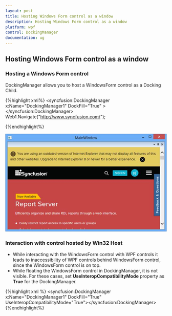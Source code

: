 ```yaml
---
layout: post
title: Hosting Windows Form control as a window
description: Hosting Windows Form control as a window
platform: wpf
control: DockingManager
documentation: ug
---
```

## Hosting Windows Form control as a window

### Hosting a Windows Form control

DockingManager allows you to host a WindowsForm control as a Docking Child. 

{%highlight xml%}
<syncfusion:DockingManager x:Name="DockingManager1" DockFill="True"   ><WebBrowser Name="Web1"></syncfusion:DockingManager> Web1.Navigate("http://www.syncfusion.com/");

{%endhighlight%}

![](HostingWindowsFormcontrolasawindow_images/HostingWindowsFormcontrolasawindow_img1.jpeg)


### Interaction with control hosted by Win32 Host 

* While interacting with the  WindowsForm control with WPF controls it leads to inaccessibility of WPF controls behind WindowsForm control, since the WindowsForm control is on top. 
* While floating the WindowsForm control in DockingManager, it is not visible. For these cases, set **UseInteropCompatibilityMode** property as **True** for the DockingManager. 

{%highlight xml %}
<syncfusion:DockingManager x:Name="DockingManager1" DockFill="True" UseInteropCompatibilityMode="True"><WebBrowser Name="Web1"  ></syncfusion:DockingManager>
{%endhighlight%}

